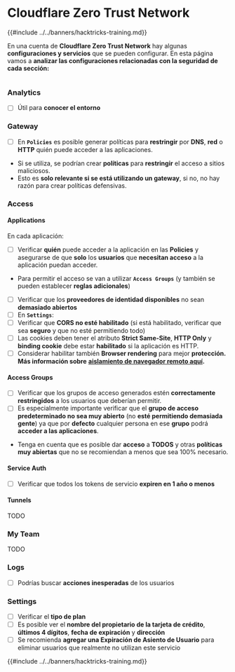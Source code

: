 # Cloudflare Zero Trust Network

{{#include ../../banners/hacktricks-training.md}}

En una cuenta de **Cloudflare Zero Trust Network** hay algunas **configuraciones y servicios** que se pueden configurar. En esta página vamos a **analizar las configuraciones relacionadas con la seguridad de cada sección:**

<figure><img src="../../images/image (206).png" alt=""><figcaption></figcaption></figure>

### Analytics

- [ ] Útil para **conocer el entorno**

### **Gateway**

- [ ] En **`Policies`** es posible generar políticas para **restringir** por **DNS**, **red** o **HTTP** quién puede acceder a las aplicaciones.
- Si se utiliza, se podrían crear **políticas** para **restringir** el acceso a sitios maliciosos.
- Esto es **solo relevante si se está utilizando un gateway**, si no, no hay razón para crear políticas defensivas.

### Access

#### Applications

En cada aplicación:

- [ ] Verificar **quién** puede acceder a la aplicación en las **Policies** y asegurarse de que **solo** los **usuarios** que **necesitan acceso** a la aplicación puedan acceder.
- Para permitir el acceso se van a utilizar **`Access Groups`** (y también se pueden establecer **reglas adicionales**)
- [ ] Verificar que los **proveedores de identidad disponibles** no sean **demasiado abiertos**
- [ ] En **`Settings`**:
- [ ] Verificar que **CORS no esté habilitado** (si está habilitado, verificar que sea **seguro** y que no esté permitiendo todo)
- [ ] Las cookies deben tener el atributo **Strict Same-Site**, **HTTP Only** y **binding cookie** debe estar **habilitado** si la aplicación es HTTP.
- [ ] Considerar habilitar también **Browser rendering** para mejor **protección. Más información sobre** [**aislamiento de navegador remoto aquí**](https://blog.cloudflare.com/cloudflare-and-remote-browser-isolation/)**.**

#### **Access Groups**

- [ ] Verificar que los grupos de acceso generados estén **correctamente restringidos** a los usuarios que deberían permitir.
- [ ] Es especialmente importante verificar que el **grupo de acceso predeterminado no sea muy abierto** (no **esté permitiendo demasiada gente**) ya que por **defecto** cualquier persona en ese **grupo** podrá **acceder a las aplicaciones**.
- Tenga en cuenta que es posible dar **acceso** a **TODOS** y otras **políticas muy abiertas** que no se recomiendan a menos que sea 100% necesario.

#### Service Auth

- [ ] Verificar que todos los tokens de servicio **expiren en 1 año o menos**

#### Tunnels

TODO

### My Team

TODO

### Logs

- [ ] Podrías buscar **acciones inesperadas** de los usuarios

### Settings

- [ ] Verificar el **tipo de plan**
- [ ] Es posible ver el **nombre del propietario de la tarjeta de crédito**, **últimos 4 dígitos**, **fecha de expiración** y **dirección**
- [ ] Se recomienda **agregar una Expiración de Asiento de Usuario** para eliminar usuarios que realmente no utilizan este servicio

{{#include ../../banners/hacktricks-training.md}}
